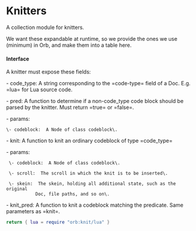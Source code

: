 # Knitters


  A collection module for knitters\.

We want these expandable at runtime, so we provide the ones we use \(minimum\)
in Orb, and make them into a table here\.


#### Interface

A knitter must expose these fields:

\- code\_type:  A string corresponding to the =code\-type= field of a Doc\.
              E\.g\. =lua= for Lua source code\.

\- pred:  A function to determine if a non\-code\_type code block
         should be parsed by the knitter\.  Must return =true= or
         =false=\.

  \- params:

    \- codeblock:  A Node of class codeblock\.

\- knit:  A function to knit an ordinary codeblock of type =code\_type=

   \- params:

     \- codeblock:  A Node of class codeblock\.

     \- scroll:  The scroll in which the knit is to be inserted\.

     \- skein:  The skein, holding all additional state, such as the original
               Doc, file paths, and so on\.

\- knit\_pred:  A function to knit a codeblock matching the predicate\.  Same
              parameters as =knit=\.


```lua
return { lua = require "orb:knit/lua" }
```


